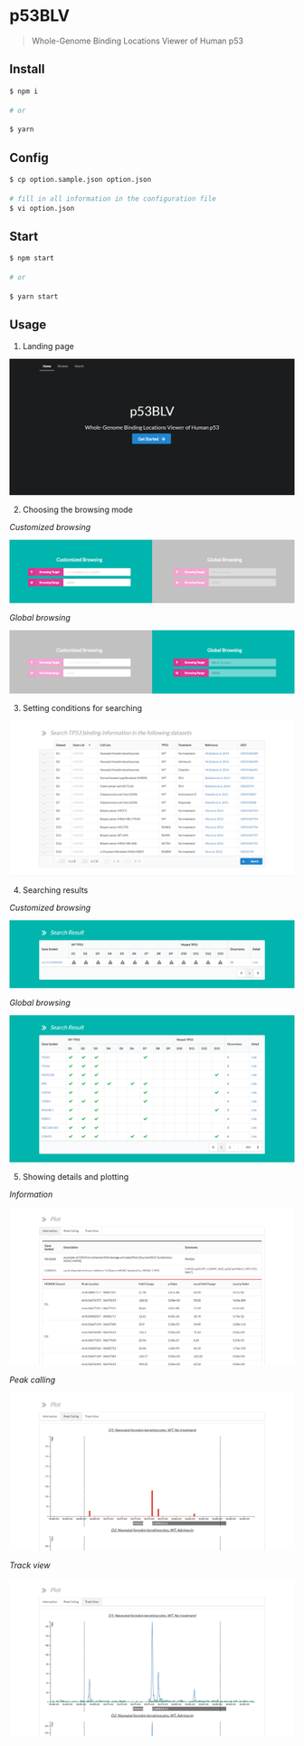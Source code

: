 # p53BLV

> Whole-Genome Binding Locations Viewer of Human p53

## Install

```bash
$ npm i

# or

$ yarn
```

## Config

```bash
$ cp option.sample.json option.json

# fill in all information in the configuration file
$ vi option.json
```

## Start

```bash
$ npm start

# or

$ yarn start
```

## Usage

1. Landing page

![home](./snapshots/home.png)

2. Choosing the browsing mode

_Customized browsing_

![browse-customized](./snapshots/browse-customized.png)

_Global browsing_

![browse-global](./snapshots/browse-global.png)

3. Setting conditions for searching

![search](./snapshots/search.png)

4. Searching results

_Customized browsing_

![result-customized](./snapshots/result-customized.png)

_Global browsing_

![result-global](./snapshots/result-global.png)

5. Showing details and plotting

_Information_

![plot-information](./snapshots/plot-information.png)

_Peak calling_

![plot-peak](./snapshots/plot-peak.png)

_Track view_

![plot-track](./snapshots/plot-track.png)
